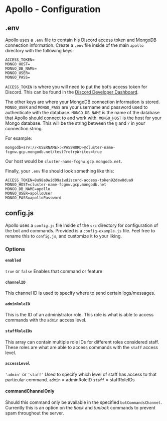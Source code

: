 # Apollo - Configuration
## .env
Apollo uses a `.env` file to contain his Discord access token and MongoDB connection information.
Create a `.env` file inside of the main `apollo` directory with the following keys:
```
ACCESS_TOKEN=
MONGO_HOST=
MONGO_DB_NAME=
MONGO_USER=
MONGO_PASS=
```

`ACCESS_TOKEN` is where you will need to put the bot’s access token for Discord. This can be found in the [Discord Developer Dashboard](https://discordapp.com/developers/applications/).

The other keys are where your MongoDB connection information is stored.
`MONGO_USER` and `MONGO_PASS` are your username and password used to authenticate with the database.
`MONGO_DB_NAME` is the name of the database that Apollo should connect to and work with.
`MONGO_HOST` is the host for your Mongo database. This will be the string between the `@` and `/` in your connection string.

For example:
```
mongodb+srv://<USERNAME>:<PASSWORD>@cluster-name-fcgnw.gcp.mongodb.net/test?retryWrites=true
```
Our host would be `cluster-name-fcgnw.gcp.mongodb.net`.

Finally, your `.env` file should look something like this:
```
ACCESS_TOKEN=8u98a0wid09aiwdiscord-access-token92daw8dua9
MONGO_HOST=cluster-name-fcgnw.gcp.mongodb.net
MONGO_DB_NAME=apollo
MONGO_USER=apolloUser
MONGO_PASS=apolloPassword
```


## config.js
Apollo uses a `config.js` file inside of the `src` directory for configuration of the bot and commands. Provided is a `config-example.js` file. Feel free to rename this to `config.js`, and customize it to your liking.

### Options

#### `enabled`
 `true` or `false`
Enables that command or feature

#### `channelID`
This channel ID is used to specify where to send certain logs/messages.

#### `adminRoleID`
This is the ID of an administrator role. This role is what is able to access commands with the `admin` access level.

#### `staffRoleIDs`
This array can contain multiple role IDs for different roles considered staff.  These roles are what are able to access commands with the `staff` access level.

#### `accessLevel`
`'admin'` or `’staff'`
Used to specify which level of staff has access to that particular command. 
`admin` = adminRoleID
`staff` = staffRoleIDs

#### commandChannelOnly
Should this command only be available in the specified `botCommandsChannel`.
Currently this is an option on the *!lock* and *!unlock* commands to prevent spam throughout the server.
